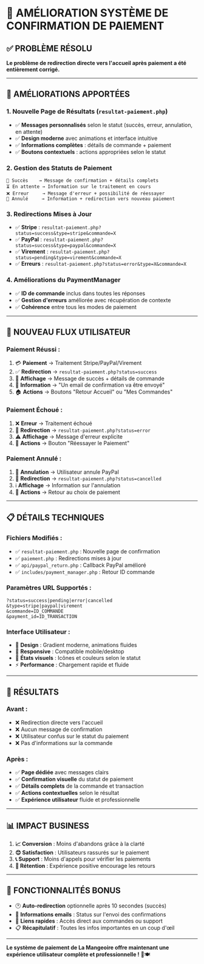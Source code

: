 # 🎉 AMÉLIORATION SYSTÈME DE CONFIRMATION DE PAIEMENT

## ✅ **PROBLÈME RÉSOLU**

**Le problème de redirection directe vers l'accueil après paiement a été entièrement corrigé.**

---

## 🔧 **AMÉLIORATIONS APPORTÉES**

### 1. **Nouvelle Page de Résultats (`resultat-paiement.php`)**
- ✅ **Messages personnalisés** selon le statut (succès, erreur, annulation, en attente)
- ✅ **Design moderne** avec animations et interface intuitive
- ✅ **Informations complètes** : détails de commande + paiement
- ✅ **Boutons contextuels** : actions appropriées selon le statut

### 2. **Gestion des Statuts de Paiement**
```
🎉 Succès    → Message de confirmation + détails complets
⏳ En attente → Information sur le traitement en cours
❌ Erreur     → Message d'erreur + possibilité de réessayer
🚫 Annulé     → Information + redirection vers nouveau paiement
```

### 3. **Redirections Mises à Jour**
- ✅ **Stripe** : `resultat-paiement.php?status=success&type=stripe&commande=X`
- ✅ **PayPal** : `resultat-paiement.php?status=success&type=paypal&commande=X`
- ✅ **Virement** : `resultat-paiement.php?status=pending&type=virement&commande=X`
- ✅ **Erreurs** : `resultat-paiement.php?status=error&type=X&commande=X`

### 4. **Améliorations du PaymentManager**
- ✅ **ID de commande** inclus dans toutes les réponses
- ✅ **Gestion d'erreurs** améliorée avec récupération de contexte
- ✅ **Cohérence** entre tous les modes de paiement

---

## 🎯 **NOUVEAU FLUX UTILISATEUR**

### **Paiement Réussi :**
1. 💳 **Paiement** → Traitement Stripe/PayPal/Virement
2. ✅ **Redirection** → `resultat-paiement.php?status=success`
3. 🎉 **Affichage** → Message de succès + détails de commande
4. 📧 **Information** → "Un email de confirmation va être envoyé"
5. 🏠 **Actions** → Boutons "Retour Accueil" ou "Mes Commandes"

### **Paiement Échoué :**
1. ❌ **Erreur** → Traitement échoué
2. 🔄 **Redirection** → `resultat-paiement.php?status=error`
3. ⚠️ **Affichage** → Message d'erreur explicite
4. 🔄 **Actions** → Bouton "Réessayer le Paiement"

### **Paiement Annulé :**
1. 🚫 **Annulation** → Utilisateur annule PayPal
2. 📝 **Redirection** → `resultat-paiement.php?status=cancelled`
3. ℹ️ **Affichage** → Information sur l'annulation
4. 🔄 **Actions** → Retour au choix de paiement

---

## 📋 **DÉTAILS TECHNIQUES**

### **Fichiers Modifiés :**
- ✅ `resultat-paiement.php` : Nouvelle page de confirmation
- ✅ `paiement.php` : Redirections mises à jour
- ✅ `api/paypal_return.php` : Callback PayPal amélioré
- ✅ `includes/payment_manager.php` : Retour ID commande

### **Paramètres URL Supportés :**
```
?status=success|pending|error|cancelled
&type=stripe|paypal|virement
&commande=ID_COMMANDE
&payment_id=ID_TRANSACTION
```

### **Interface Utilisateur :**
- 🎨 **Design** : Gradient moderne, animations fluides
- 📱 **Responsive** : Compatible mobile/desktop
- 🔄 **États visuels** : Icônes et couleurs selon le statut
- ⚡ **Performance** : Chargement rapide et fluide

---

## 🚀 **RÉSULTATS**

### **Avant :**
- ❌ Redirection directe vers l'accueil
- ❌ Aucun message de confirmation
- ❌ Utilisateur confus sur le statut du paiement
- ❌ Pas d'informations sur la commande

### **Après :**
- ✅ **Page dédiée** avec messages clairs
- ✅ **Confirmation visuelle** du statut de paiement
- ✅ **Détails complets** de la commande et transaction
- ✅ **Actions contextuelles** selon le résultat
- ✅ **Expérience utilisateur** fluide et professionnelle

---

## 📊 **IMPACT BUSINESS**

1. **📈 Conversion** : Moins d'abandons grâce à la clarté
2. **😊 Satisfaction** : Utilisateurs rassurés sur le paiement
3. **📞 Support** : Moins d'appels pour vérifier les paiements
4. **🔄 Rétention** : Expérience positive encourage les retours

---

## 🔮 **FONCTIONNALITÉS BONUS**

- 🕐 **Auto-redirection** optionnelle après 10 secondes (succès)
- 📧 **Informations emails** : Status sur l'envoi des confirmations
- 🔗 **Liens rapides** : Accès direct aux commandes ou support
- 📋 **Récapitulatif** : Toutes les infos importantes en un coup d'œil

---

**Le système de paiement de La Mangeoire offre maintenant une expérience utilisateur complète et professionnelle !** 🎉🍽️
